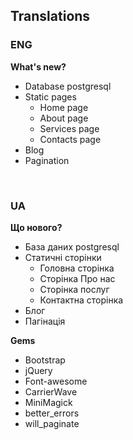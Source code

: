 ## Translations

### ENG
**What's new?**
* Database postgresql
* Static pages
  * Home page
  * About page
  * Services page
  * Contacts page
* Blog
 * Pagination

<br>

### UA
**Що нового?**
* База даних postgresql
* Статичні сторінки
  * Головна сторінка
  * Сторінка Про нас
  * Сторінка послуг
  * Контактна сторінка
* Блог
 * Пагінація

**Gems**
* Bootstrap
* jQuery
* Font-awesome
* CarrierWave
* MiniMagick
* better_errors
* will_paginate

